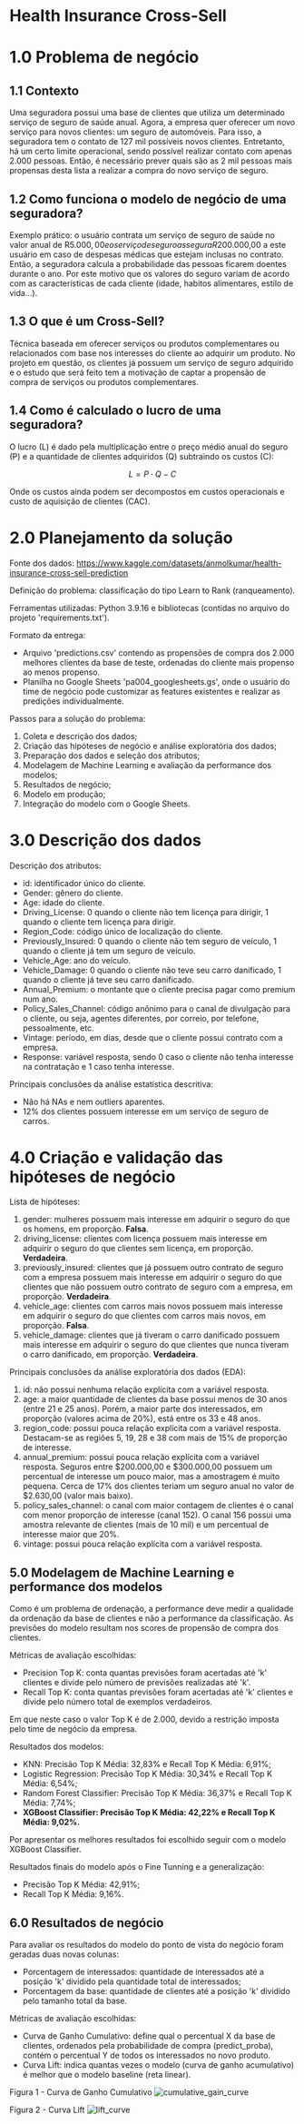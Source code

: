 # Health Insurance Cross-Sell

# 1.0 Problema de negócio

## 1.1 Contexto

Uma seguradora possui uma base de clientes que utiliza um determinado serviço de seguro de saúde anual. Agora, a empresa quer oferecer um novo serviço para novos clientes: um seguro de automóveis. Para isso, a seguradora tem o contato de 127 mil possíveis novos clientes. Entretanto, há um certo limite operacional, sendo possível realizar contato com apenas 2.000 pessoas. Então, é necessário prever quais são as 2 mil pessoas mais propensas desta lista a realizar a compra do novo serviço de seguro.

## 1.2 Como funciona o modelo de negócio de uma seguradora?

Exemplo prático: o usuário contrata um serviço de seguro de saúde no valor anual de R$5.000,00 e o serviço de seguro assegura R$200.000,00 a este usuário em caso de despesas médicas que estejam inclusas no contrato. Então, a seguradora calcula a probabilidade das pessoas ficarem doentes durante o ano. Por este motivo que os valores do seguro variam de acordo com as características de cada cliente (idade, habitos alimentares, estilo de vida...).

## 1.3 O que é um Cross-Sell?

Técnica baseada em oferecer serviços ou produtos complementares ou relacionados com base nos interesses do cliente ao adquirir um produto. No projeto em questão, os clientes já possuem um serviço de seguro adquirido e o estudo que será feito tem a motivação de captar a propensão de compra de serviços ou produtos complementares.

## 1.4 Como é calculado o lucro de uma seguradora?

O lucro (L) é dado pela multiplicação entre o preço médio anual do seguro (P) e a quantidade de clientes adquiridos (Q) subtraindo os custos (C):

$$ L = P\cdot Q - C $$

Onde os custos ainda podem ser decompostos em custos operacionais e custo de aquisição de clientes (CAC).

# 2.0 Planejamento da solução

Fonte dos dados: https://www.kaggle.com/datasets/anmolkumar/health-insurance-cross-sell-prediction

Definição do problema: classificação do tipo Learn to Rank (ranqueamento).

Ferramentas utilizadas: Python 3.9.16 e bibliotecas (contidas no arquivo do projeto 'requirements.txt').

Formato da entrega:
- Arquivo 'predictions.csv' contendo as propensões de compra dos 2.000 melhores clientes da base de teste, ordenadas do cliente mais propenso ao menos propenso.
- Planilha no Google Sheets 'pa004_googlesheets.gs', onde o usuário do time de negócio pode customizar as features existentes e realizar as predições individualmente.

Passos para a solução do problema:
1. Coleta e descrição dos dados;
2. Criação das hipóteses de negócio e análise exploratória dos dados;
3. Preparação dos dados e seleção dos atributos;
4. Modelagem de Machine Learning e avaliação da performance dos modelos;
5. Resultados de negócio;
6. Modelo em produção;
7. Integração do modelo com o Google Sheets.

# 3.0 Descrição dos dados

Descrição dos atributos:
- id: identificador único do cliente.
- Gender: gênero do cliente.
- Age: idade do cliente.
- Driving_License: 0 quando o cliente não tem licença para dirigir, 1 quando o cliente tem licença para dirigir.
- Region_Code: código único de localização do cliente.
- Previously_Insured: 0 quando o cliente não tem seguro de veículo, 1 quando o cliente já tem um seguro de veículo.
- Vehicle_Age: ano do veículo.
- Vehicle_Damage: 0 quando o cliente não teve seu carro danificado, 1 quando o cliente já teve seu carro danificado.
- Annual_Premium: o montante que o cliente precisa pagar como premium num ano.
- Policy_Sales_Channel: código anônimo para o canal de divulgação para o cliente, ou seja, agentes diferentes, por correio, por telefone, pessoalmente, etc.
- Vintage: período, em dias, desde que o cliente possui contrato com a empresa.
- Response: variável resposta, sendo 0 caso o cliente não tenha interesse na contratação e 1 caso tenha interesse.

Principais conclusões da análise estatística descritiva:
- Não há NAs e nem outliers aparentes.
- 12% dos clientes possuem interesse em um serviço de seguro de carros.

# 4.0 Criação e validação das hipóteses de negócio

Lista de hipóteses:
1. gender: mulheres possuem mais interesse em adquirir o seguro do que os homens, em proporção. **Falsa**.
2. driving_license: clientes com licença possuem mais interesse em adquirir o seguro do que clientes sem licença, em proporção. **Verdadeira**.
3. previously_insured: clientes que já possuem outro contrato de seguro com a empresa possuem mais interesse em adquirir o seguro do que clientes que não possuem outro contrato de seguro com a empresa, em proporção. **Verdadeira**.
4. vehicle_age: clientes com carros mais novos possuem mais interesse em adquirir o seguro do que clientes com carros mais novos, em proporção. **Falsa**.
5. vehicle_damage: clientes que já tiveram o carro danificado possuem mais interesse em adquirir o seguro do que clientes que nunca tiveram o carro danificado, em proporção. **Verdadeira**.

Principais conclusões da análise exploratória dos dados (EDA):
1. id: não possui nenhuma relação explícita com a variável resposta.
2. age: a maior quantidade de clientes da base possui menos de 30 anos (entre 21 e 25 anos). Porém, a maior parte dos interessados, em proporção (valores acima de 20%), está entre os 33 e 48 anos.
3. region_code: possui pouca relação explícita com a variável resposta. Destacam-se as regiões 5, 19, 28 e 38 com mais de 15% de proporção de interesse.
4. annual_premium: possui pouca relação explícita com a variável resposta. Seguros entre $200.000,00 e $300.000,00 possuem um percentual de interesse um pouco maior, mas a amostragem é muito pequena. Cerca de 17% dos clientes teriam um seguro anual no valor de $2.630,00 (valor mais baixo).
5. policy_sales_channel: o canal com maior contagem de clientes é o canal com menor proporção de interesse (canal 152). O canal 156 possui uma amostra relevante de clientes (mais de 10 mil) e um percentual de interesse maior que 20%.
6. vintage: possui pouca relação explícita com a variável resposta.

## 5.0 Modelagem de Machine Learning e performance dos modelos

Como é um problema de ordenação, a performance deve medir a qualidade da ordenação da base de clientes e não a performance da classificação. As previsões do modelo resultam nos scores de propensão de compra dos clientes.

Métricas de avaliação escolhidas:
- Precision Top K: conta quantas previsões foram acertadas até 'k' clientes e divide pelo número de previsões realizadas até 'k'.
- Recall Top K: conta quantas previsões foram acertadas até 'k' clientes e divide pelo número total de exemplos verdadeiros.

Em que neste caso o valor Top K é de 2.000, devido a restrição imposta pelo time de negócio da empresa.

Resultados dos modelos:
- KNN: Precisão Top K Média: 32,83% e Recall Top K Média: 6,91%;
- Logistic Regression: Precisão Top K Média: 30,34% e Recall Top K Média: 6,54%;
- Random Forest Classifier: Precisão Top K Média: 36,37% e Recall Top K Média: 7,74%;
- **XGBoost Classifier: Precisão Top K Média: 42,22% e Recall Top K Média: 9,02%.**

Por apresentar os melhores resultados foi escolhido seguir com o modelo XGBoost Classifier.

Resultados finais do modelo após o Fine Tunning e a generalização:
- Precisão Top K Média: 42,91%;
- Recall Top K Média: 9,16%.

## 6.0 Resultados de negócio

Para avaliar os resultados do modelo do ponto de vista do negócio foram geradas duas novas colunas:
- Porcentagem de interessados: quantidade de interessados até a posição 'k' dividido pela quantidade total de interessados;
- Porcentagem da base: quantidade de clientes até a posição 'k' dividido pelo tamanho total da base.

Métricas de avaliação escolhidas:
- Curva de Ganho Cumulativo: define qual o percentual X da base de clientes, ordenados pela probabilidade de compra (predict_proba), contém o percentual Y de todos os interessados no novo produto.
- Curva Lift: indica quantas vezes o modelo (curva de ganho acumulativo) é melhor que o modelo baseline (reta linear).

Figura 1 - Curva de Ganho Cumulativo
![cumulative_gain_curve](https://github.com/BrunoHMR/health-insurance/assets/108444459/c2a51779-d7fe-4fd6-a6e1-535a2e2ee2d2)

Figura 2 - Curva Lift
![lift_curve](https://github.com/BrunoHMR/health-insurance/assets/108444459/ad83a5f7-f185-48ef-89df-86a4917fb071)


